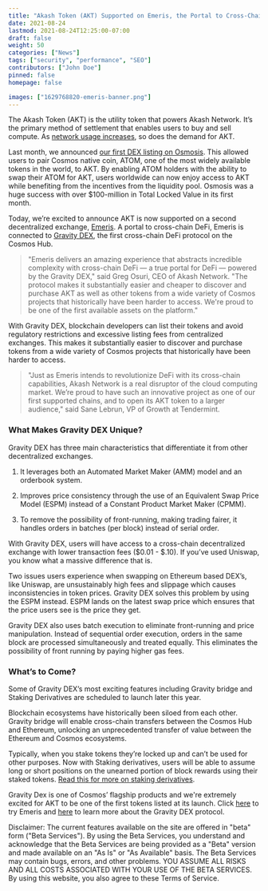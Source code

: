 ```yaml
---
title: "Akash Token (AKT) Supported on Emeris, the Portal to Cross-Chain DeFi"
date: 2021-08-24
lastmod: 2021-08-24T12:25:00-07:00
draft: false
weight: 50
categories: ["News"]
tags: ["security", "performance", "SEO"]
contributors: ["John Doe"]
pinned: false
homepage: false

images: ["1629768820-emeris-banner.png"]
---
```

The Akash Token (AKT) is the utility token that powers Akash Network. It’s the primary method of settlement that enables users to buy and sell compute. As [network usage increases](https://akashlytics.com/), so does the demand for AKT.

Last month, we announced [our first DEX listing on Osmosis](https://akash.network/blog/akt-token-launches-on-osmosis-the-first-decentralized-exchange-for-cosmos). This allowed users to pair Cosmos native coin, ATOM, one of the most widely available tokens in the world, to AKT. By enabling ATOM holders with the ability to swap their ATOM for AKT, users worldwide can now enjoy access to AKT while benefiting from the incentives from the liquidity pool. Osmosis was a huge success with over $100-million in Total Locked Value in its first month. 

Today, we’re excited to announce AKT is now supported on a second decentralized exchange, [Emeris](https://emeris.com/). A portal to cross-chain DeFi, Emeris is connected to [Gravity DEX](https://cosmos.network/gravity-dex/), the first cross-chain DeFi protocol on the Cosmos Hub.

> "Emeris delivers an amazing experience that abstracts incredible complexity with cross-chain DeFi — a true portal for DeFi — powered by the Gravity DEX," said Greg Osuri, CEO of Akash Network. "The protocol makes it substantially easier and cheaper to discover and purchase AKT as well as other tokens from a wide variety of Cosmos projects that historically have been harder to access. We're proud to be one of the first available assets on the platform."

With Gravity DEX, blockchain developers can list their tokens and avoid regulatory restrictions and excessive listing fees from centralized exchanges. This makes it substantially easier to discover and purchase tokens from a wide variety of Cosmos projects that historically have been harder to access. 

> "Just as Emeris intends to revolutionize DeFi with its cross-chain capabilities, Akash Network is a real disruptor of the cloud computing market. We’re proud to have such an innovative project as one of our first supported chains, and to open its AKT token to a larger audience," said Sane Lebrun, VP of Growth at Tendermint.

### **What Makes Gravity DEX Unique?**

Gravity DEX has three main characteristics that differentiate it from other decentralized exchanges. 

1.  It leverages both an Automated Market Maker (AMM) model and an orderbook system.
    
2.  Improves price consistency through the use of an Equivalent Swap Price Model (ESPM) instead of a Constant Product Market Maker (CPMM). 
    
3.  To remove the possibility of front-running, making trading fairer, it handles orders in batches (per block) instead of serial order.
    

With Gravity DEX, users will have access to a cross-chain decentralized exchange with lower transaction fees ($0.01 - $.10). If you’ve used Uniswap, you know what a massive difference that is. 

Two issues users experience when swapping on Ethereum based DEX’s, like Uniswap, are unsustainably high fees and slippage which causes inconsistencies in token prices. Gravity DEX solves this problem by using the ESPM instead. ESPM lands on the latest swap price which ensures that the price users see is the price they get. 

Gravity DEX also uses batch execution to eliminate front-running and price manipulation. Instead of sequential order execution, orders in the same block are processed simultaneously and treated equally. This eliminates the possibility of front running by paying higher gas fees. 

### **What’s to Come?**

Some of Gravity DEX’s most exciting features including Gravity bridge and Staking Derivatives are scheduled to launch later this year. 

Blockchain ecosystems have historically been siloed from each other. Gravity bridge will enable cross-chain transfers between the Cosmos Hub and Ethereum, unlocking an unprecedented transfer of value between the Ethereum and Cosmos ecosystems. 

Typically, when you stake tokens they’re locked up and can’t be used for other purposes. Now with Staking derivatives, users will be able to assume long or short positions on the unearned portion of block rewards using their staked tokens. [Read this for more on staking derivatives](https://github.com/cosmosdevs/atom2021). 

Gravity Dex is one of Cosmos’ flagship products and we're extremely excited for AKT to be one of the first tokens listed at its launch. Click [here](https://emeris.com/) to try Emeris and [here](https://cosmos.network/gravity-dex/) to learn more about the Gravity DEX protocol. 

Disclaimer: The current features available on the site are offered in "beta" form ("Beta Services"). By using the Beta Services, you understand and acknowledge that the Beta Services are being provided as a "Beta" version and made available on an "As Is" or "As Available" basis. The Beta Services may contain bugs, errors, and other problems. YOU ASSUME ALL RISKS AND ALL COSTS ASSOCIATED WITH YOUR USE OF THE BETA SERVICES. By using this website, you also agree to these Terms of Service.